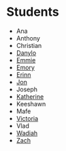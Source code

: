 # Students

- Ana
- Anthony
- Christian
- [Danylo](https://danylokorotin.github.io/scripting_for_the_web/)
- [Emmie](https://github.com/EsmerAlva/ScriptingForTheWeb)
- [Emory](https://github.com/oceanhymn/EmoryClassAssignments)
- [Erinn](https://erinnmckenna.github.io/scripting_class_projects/)
- [Jon](https://github.com/jonsterncharles/scriptingfortheweb.git)
- Joseph
- [Katherine](https://github.com/klousell/SFTW)
- Keeshawn
- Mafe
- [Victoria](https://github.com/vkellyy/classAssignments)
- Vlad
- [Wadiah](https://github.com/wadiah/ScriptingForTheWeb2019)
- [Zach](https://github.com/ZachGemo/ScriptingForTheWeb.git)

